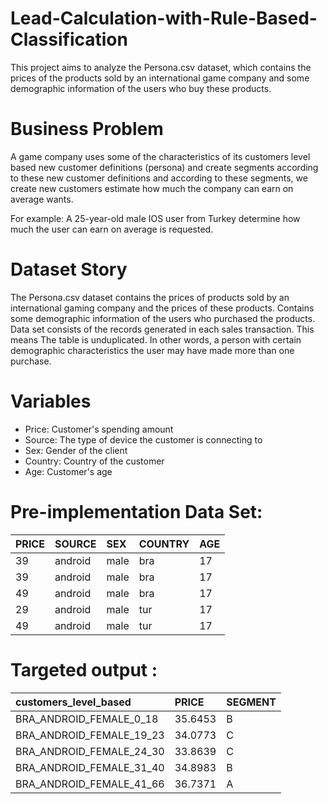 # Lead-Calculation-with-Rule-Based-Classification
This project aims to analyze the Persona.csv dataset, which contains the prices of the products sold by an international game company and some demographic information of the users who buy these products.

# Business Problem

A game company uses some of the characteristics of its customers
level based new customer definitions (persona)
and create segments according to these new customer definitions
and according to these segments, we create new customers
estimate how much the company can earn on average
wants.

For example:
A 25-year-old male IOS user from Turkey
determine how much the user can earn on average
is requested.


# Dataset Story

The Persona.csv dataset contains the prices of products sold by an international gaming company and the prices of these products.
Contains some demographic information of the users who purchased the products. Data
set consists of the records generated in each sales transaction. This means
The table is unduplicated. In other words, a person with certain demographic characteristics
the user may have made more than one purchase.

# Variables
* Price: Customer's spending amount
* Source: The type of device the customer is connecting to
* Sex: Gender of the client
*  Country: Country of the customer
* Age: Customer's age


# Pre-implementation Data Set:
  
|PRICE    |SOURCE    |SEX    |COUNTRY    |AGE    |
|:--------|:---------|:------|:----------|:------|
|39| android| male| bra| 17|
|39| android| male| bra| 17|
|49| android| male| bra| 17|
|29| android| male| tur| 17|
|49| android| male| tur| 17|


# Targeted output :

|customers_level_based    |PRICE    |SEGMENT   |
|:-----------------------|:----------|:------|
|BRA_ANDROID_FEMALE_0_18| 35.6453| B|
|BRA_ANDROID_FEMALE_19_23| 34.0773| C|
|BRA_ANDROID_FEMALE_24_30| 33.8639| C|
|BRA_ANDROID_FEMALE_31_40| 34.8983| B|
|BRA_ANDROID_FEMALE_41_66| 36.7371| A|


